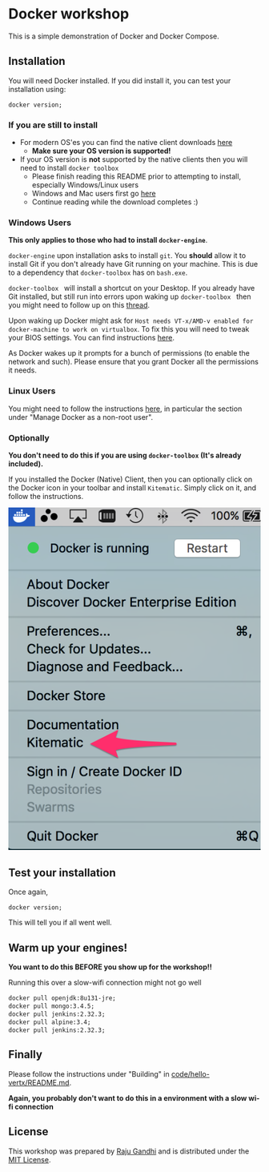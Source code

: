 # Docker workshop

This is a simple demonstration of Docker and Docker Compose.

## Installation

You will need Docker installed.
If you did install it, you can test your installation using:

``` shell
docker version;
```

### If you are still to install

- For modern OS'es you can find the native client downloads [here](https://www.docker.com/community-edition#/download)
  - **Make sure your OS version is supported!**
- If your OS version is **not** supported by the native clients then you will need to install `docker toolbox`
  - Please finish reading this README prior to attempting to install, especially Windows/Linux users
  - Windows and Mac users first go [here](https://www.docker.com/products/docker-toolbox)
  - Continue reading while the download completes :)

### Windows Users

**This only applies to those who had to install `docker-engine`**.

`docker-engine` upon installation asks to install `git`.  You
**should** allow it to install Git if you don't already have Git
running on your machine.  This is due to a dependency that
`docker-toolbox` has on `bash.exe`.

`docker-toolbox ` will install a shortcut on your Desktop.  If you
already have Git installed, but still run into errors upon waking up
`docker-toolbox ` then you might need to follow up on
this [thread](https://github.com/docker/toolbox/issues/335).

Upon waking up Docker might ask for `Host needs VT-x/AMD-v enabled for
docker-machine to work on virtualbox`.  To fix this you will need to
tweak your BIOS settings.  You can find
instructions
[here](https://docs.fedoraproject.org/en-US/Fedora/13/html/Virtualization_Guide/sect-Virtualization-Troubleshooting-Enabling_Intel_VT_and_AMD_V_virtualization_hardware_extensions_in_BIOS.html).

As Docker wakes up it prompts for a bunch of permissions (to enable
the network and such).  Please ensure that you grant Docker all the
permissions it needs.

### Linux Users

You might need to follow the
instructions
[here](https://docs.docker.com/engine/installation/linux/linux-postinstall/),
in particular the section under "Manage Docker as a non-root user".

### Optionally

**You don't need to do this if you are using `docker-toolbox` (It's
already included).**

If you installed the Docker (Native) Client, then you can optionally
click on the Docker icon in your toolbar and install `Kitematic`.
Simply click on it, and follow the instructions.

![kitematic](docs/images/kitematic.png)

## Test your installation

Once again,

```
docker version;
```

This will tell you if all went well.

## Warm up your engines!

**You want to do this BEFORE you show up for the workshop!!**

Running this over a slow-wifi connection might not go well

```
docker pull openjdk:8u131-jre;
docker pull mongo:3.4.5;
docker pull jenkins:2.32.3;
docker pull alpine:3.4;
docker pull jenkins:2.32.3;
```

## Finally

Please follow the instructions under "Building" in [code/hello-vertx/README.md](code/hello-vertx/README.md).

**Again, you probably don't want to do this in a environment with a slow wi-fi connection**

## License

This workshop was prepared by [Raju Gandhi](www.rajugandhi.com) and is
distributed under
the [MIT License](http://www.opensource.org/licenses/MIT).
